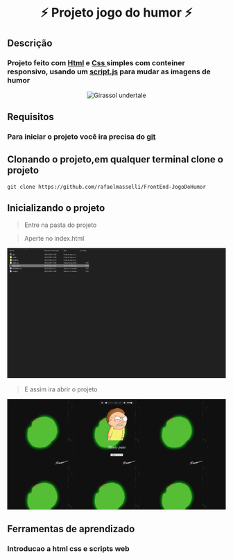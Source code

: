 <h1 align="center"> ⚡ Projeto jogo do humor ⚡ </h1>

## Descrição

### Projeto feito com <a href="https://developer.mozilla.org/pt-BR/docs/Web/HTML">Html</a> e <a href="https://developer.mozilla.org/pt-BR/docs/Web/CSS">Css </a> simples com conteiner responsivo, usando um <a href="https://developer.mozilla.org/pt-BR/docs/Web/JavaScript">script.js</a> para mudar as imagens de humor

<div align="center">
   <img src="https://user-images.githubusercontent.com/89049153/138205348-a2de6e85-2519-4663-88c1-09cf864749d8.gif" alt="Girassol undertale"/>
</div>

## Requisitos

### Para iniciar o projeto você ira precisa do <a href="https://git-scm.com/downloads">git</a>

## Clonando o projeto,em qualquer terminal clone o projeto

```
git clone https://github.com/rafaelmasselli/FrontEnd-JogoDoHumor
```

## Inicializando o projeto

> Entre na pasta do projeto

> Aperte no index.html

![](./Readme/index.html.png)

>  E assim ira abrir o projeto

![](./Readme/Projeto.png)


## Ferramentas de aprendizado

### Introducao a html css e scripts web 




